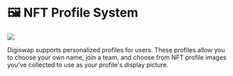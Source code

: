 # 🖼 NFT Profile System

![](<../../.gitbook/assets/docs masthead.png>)

Digiswap supports personalized profiles for users. These profiles allow you to choose your own name, join a team, and choose from NFT profile images you've collected to use as your profile's display picture.
